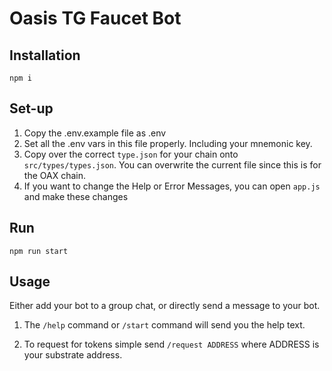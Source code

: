 # Oasis TG Faucet Bot

## Installation

`npm i`

## Set-up

1. Copy the .env.example file as .env
2. Set all the .env vars in this file properly. Including your mnemonic key.
3. Copy over the correct `type.json` for your chain onto `src/types/types.json`. You can overwrite the current file since this is for the OAX chain.
4. If you want to change the Help or Error Messages, you can open `app.js` and make these changes

## Run

`npm run start`

## Usage

Either add your bot to a group chat, or directly send a message to your bot.

1. The `/help` command or `/start` command will send you the help text.

2. To request for tokens simple send `/request ADDRESS` where ADDRESS is your substrate address.